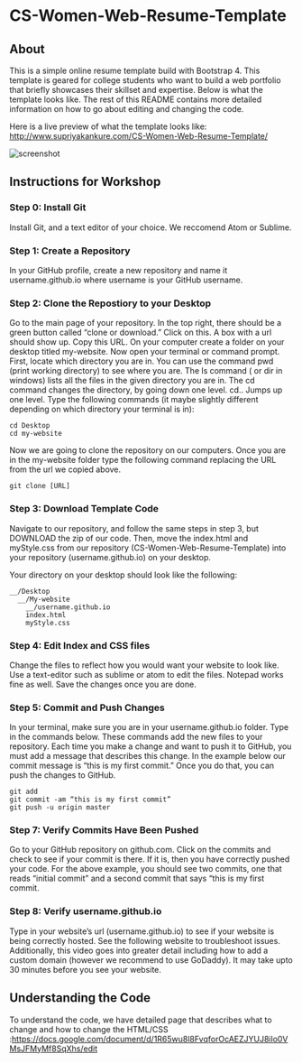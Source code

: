 # CS-Women-Web-Resume-Template

## About 

This is a simple online resume template build with Bootstrap 4. This template is geared for college students who want to build a web portfolio that briefly showcases their skillset and expertise. Below is what the template looks like. The rest of this README contains more detailed information on how to go about editing and changing the code. 

Here is a live preview of what the template looks like: http://www.supriyakankure.com/CS-Women-Web-Resume-Template/

![screenshot](https://cloud.githubusercontent.com/assets/8978764/24691841/eb8b7c3e-19a3-11e7-9b16-87046c1e47ac.png)

## Instructions for Workshop 

### Step 0: Install Git
Install Git, and a text editor of your choice. We reccomend Atom or Sublime. 

### Step 1: Create a Repository 
In your GitHub profile, create a new repository and name it username.github.io where username is your GitHub username. 

### Step 2: Clone the Repostiory to your Desktop
Go to the main page of your repository.  In the top right, there should be a green button called “clone or download.” Click on this. A box with a url should show up. Copy this URL. On your computer create a folder on your desktop titled my-website. Now open your terminal or command prompt. First, locate which directory you are in. You can use the command pwd  (print working directory) to see where you are. The ls command ( or dir in windows) lists all the files in the given directory you are in. The cd command changes the directory, by going down one level.  cd.. Jumps up one level. Type the following commands (it maybe slightly different depending on which directory your terminal is in):

```
cd Desktop 
cd my-website 
```
Now we are going to clone the repository on our computers. Once you are in the my-website folder type the following command replacing the URL from the url we copied above. 

```
git clone [URL]
```
### Step 3: Download Template Code 
Navigate to our repository, and follow the same steps in step 3, but DOWNLOAD the zip of our code. Then, move the index.html and myStyle.css from our repository (CS-Women-Web-Resume-Template) into your repository (username.github.io) on your desktop. 

Your directory on your desktop should look like the following:

```
__/Desktop
  __/My-website 
    __/username.github.io
	index.html
	myStyle.css
```

### Step 4: Edit Index and CSS files 
Change the files to reflect how you would want your website to look like. Use a text-editor such as sublime or atom to edit the files. Notepad works fine as well. Save the changes once you are done. 

### Step 5: Commit and Push Changes 
In your terminal, make sure you are in your username.github.io folder. Type in the commands below. These commands add the new files to your repository. Each time you make a change and want to push it to GitHub, you must add a message that describes this change. In the example below our commit message is “this is my first commit.” Once you do that, you can push the changes to GitHub. 

```
git add
git commit -am “this is my first commit” 
git push -u origin master 

```
### Step 7: Verify Commits Have Been Pushed 
Go to your GitHub repository on github.com. Click on the commits and check to see if your commit is there. If it is, then you have correctly pushed your code. For the above example, you should see two commits, one that reads “initial commit” and a second commit that says “this is my first commit. 


### Step 8: Verify username.github.io 
Type in your website’s url (username.github.io) to see if your website is being correctly hosted. See the following website to troubleshoot issues. Additionally, this video goes into greater detail including how to add a custom domain (however we recommend to use GoDaddy). It may take upto 30 minutes before you see your website.


## Understanding the Code 
To understand the code, we have detailed page that describes what to change and how to change the HTML/CSS
:https://docs.google.com/document/d/1R65wu8l8FvqforOcAEZJYUJ8ilo0VMsJFMyMf8SqXhs/edit



